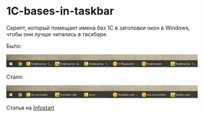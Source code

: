 # 1C-bases-in-taskbar
Скрипт, который помещает имена баз 1С в заголовки окон в Windows, чтобы они лучше читались в таскбаре.

Было:

![Было](https://github.com/a-burlakov/1C-bases-in-taskbar/raw/main/pics/before.png)

Стало:

![Стало](https://github.com/a-burlakov/1C-bases-in-taskbar/raw/main/pics/after.png)


Статья на [Infostart](https://infostart.ru/1c/articles/1714965/) 